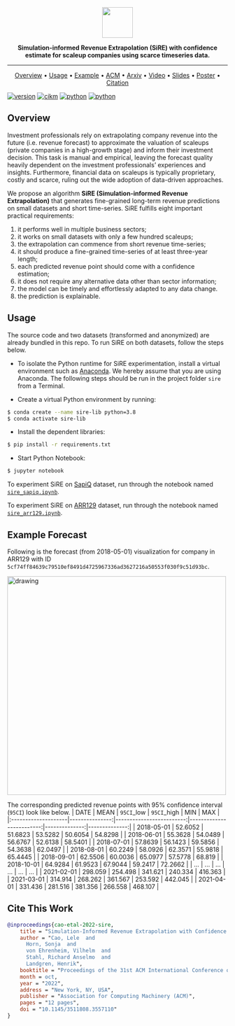 <div align="center">

<img src="pictureire_logo.png" height="70">

**Simulation-informed Revenue Extrapolation (SiRE) with confidence estimate for scaleup companies using scarce timeseries data.**

------

<p align="center">
  <a href="#overview">Overview</a> •
  <a href="#usage">Usage</a> •
  <a href="#example-forecast">Example</a> •
  <a href="https://dl.acm.org/doi/10.1145/3511808.3557110">ACM</a> •
  <a href="https://arxiv.org/abs/2208.10375">Arxiv</a> •
  <a href="https://storage.googleapis.com/sire-appendix/CIKM22-app140.mp4">Video</a> •
  <a href="https://storage.googleapis.com/sire-appendix/app140-slides.pdf">Slides</a> •
  <a href="https://storage.googleapis.com/sire-appendix/app140-poster-36x48.pdf">Poster</a> •
  <a href="#cite-this-work">Citation</a> 
</p>

</div>

[![version](https://img.shields.io/badge/Version-v0.0.1-green)](https://github.com/EQTPartners/sire/releases/tag/0.0.1)
[![cikm](https://img.shields.io/badge/CIKM-2022-blueviolet)](https://www.cikm2022.org/)
[![python](https://img.shields.io/badge/Python-3.7%20%7C%203.8-yellow)](https://www.python.org/doc/versions/)
[![python](https://img.shields.io/badge/Motherbrain-Research-orange)](https://eqtgroup.com/motherbrain)


## Overview
Investment professionals rely on extrapolating company revenue into the future (i.e. revenue forecast) to approximate the valuation of scaleups (private companies in a high-growth stage) and inform their investment decision. This task is manual and empirical, leaving the forecast quality heavily dependent on the investment professionals’ experiences and insights. Furthermore, financial data on scaleups is typically proprietary, costly and scarce, ruling out the wide adoption of data-driven approaches. 

We propose an algorithm **SiRE (Simulation-informed Revenue Extrapolation)** that generates fine-grained long-term revenue predictions on small datasets and short time-series.
SiRE fulfills eight important practical requirements: 
1. it performs well in multiple business sectors;
2. it works on small datasets with only a few hundred scaleups; 
3. the extrapolation can commence from short revenue time-series; 
4. it should produce a fine-grained time-series of at least three-year length; 
5. each predicted revenue point should come with a confidence estimation; 
6. it does not require any alternative data other than sector information;
7. the model can be timely and effortlessly adapted to any data change. 
8. the prediction is explainable.

## Usage

The source code and two datasets (transformed and anonymized) are already bundled in this repo. 
To run SiRE on both datasets, follow the steps below.

- To isolate the Python runtime for SiRE experimentation, install a virtual environment such as [Anaconda](https://www.anaconda.com/). We hereby assume that you are using Anaconda. The following steps should be run in the project folder `sire` from a Terminal.

- Create a virtual Python environment by running:
```bash
$ conda create --name sire-lib python=3.8
$ conda activate sire-lib
```

- Install the dependent libraries:
```bash
$ pip install -r requirements.txt
```

- Start Python Notebook:
```bash
$ jupyter notebook
```

To experiment SiRE on [SapiQ](data/sapiq.json) dataset, run through the notebook named [`sire_sapiq.ipynb`](sire_sapiq.ipynb).

To experiment SiRE on [ARR129](data/arr129.json) dataset, run through the notebook named [`sire_arr129.ipynb`](sire_arr129.ipynb).

## Example Forecast

Following is the forecast (from 2018-05-01) visualization for company in ARR129 with ID `5cf74ff84639c79510ef8491d4725967336ad3627216a50553f030f9c51d93bc`.

<img src="picturexample_viz.png" alt="drawing" width="500"/>

The corresponding predicted revenue points with 95% confidence interval (`95CI`) look like below.
| DATE     |   MEAN |   `95CI`_low |   `95CI`_high |   MIN |   MAX |
|:--------------------|---------------:|-------------------------:|-------------------------:|--------------:|--------------:|
| 2018-05-01 |        52.6052 |                  51.6823 |                  53.5282 |       50.6054 |       54.8298 |
| 2018-06-01 |        55.3628 |                  54.0489 |                  56.6767 |       52.6138 |       58.5401 |
| 2018-07-01 |        57.8639 |                  56.1423 |                  59.5856 |       54.3638 |       62.0497 |
| 2018-08-01 |        60.2249 |                  58.0926 |                  62.3571 |       55.9818 |       65.4445 |
| 2018-09-01 |        62.5506 |                  60.0036 |                  65.0977 |       57.5778 |       68.819  |
| 2018-10-01 |        64.9284 |                  61.9523 |                  67.9044 |       59.2417 |       72.2662 |
| ... |        ... |                  ... |                  ... |       ... |       ... |
| 2021-02-01 |       298.059  |                 254.498  |                 341.621  |      240.334  |      416.363  |
| 2021-03-01 |       314.914  |                 268.262  |                 361.567  |      253.592  |      442.045  |
| 2021-04-01 |       331.436  |                 281.516  |                 381.356  |      266.558  |      468.107  |

## Cite This Work
```bibtex
@inproceedings{cao-etal-2022-sire,
    title = "Simulation-Informed Revenue Extrapolation with Confidence Estimate for Scaleup Companies Using Scarce Time Series Data",
    author = "Cao, Lele  and
      Horn, Sonja  and
      von Ehrenheim, Vilhelm  and
      Stahl, Richard Anselmo  and
      Landgren, Henrik",
    booktitle = "Proceedings of the 31st ACM International Conference on Information and Knowledge Management (CIKM ’22), October 17–21, 2022, Atlanta, GA, USA",
    month = oct,
    year = "2022",
    address = "New York, NY, USA",
    publisher = "Association for Computing Machinery (ACM)",
    pages = "12 pages",
    doi = "10.1145/3511808.3557110"
}
```
